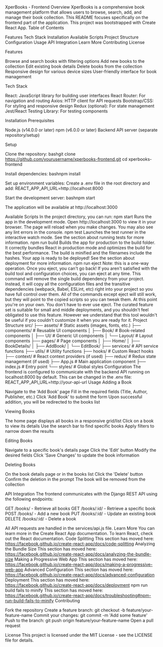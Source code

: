 XperBooks - Frontend
Overview
XperBooks is a comprehensive book management platform that allows users to browse, search, add, and manage their book collection. This README focuses specifically on the frontend part of the application.
This project was bootstrapped with Create React App.
Table of Contents

Features
Tech Stack
Installation
Available Scripts
Project Structure
Configuration
Usage
API Integration
Learn More
Contributing
License

Features

Browse and search books with filtering options
Add new books to the collection
Edit existing book details
Delete books from the collection
Responsive design for various device sizes
User-friendly interface for book management

Tech Stack

React: JavaScript library for building user interfaces
React Router: For navigation and routing
Axios: HTTP client for API requests
Bootstrap/CSS: For styling and responsive design
Redux (optional): For state management
Jest/React Testing Library: For testing components

Installation
Prerequisites

Node.js (v14.0.0 or later)
npm (v6.0.0 or later)
Backend API server (separate repository/setup)

Setup

Clone the repository:
bashgit clone https://github.com/yourusername/xperbooks-frontend.git
cd xperbooks-frontend

Install dependencies:
bashnpm install

Set up environment variables:
Create a .env file in the root directory and add:
REACT_APP_API_URL=http://localhost:8000

Start the development server:
bashnpm start

The application will be available at http://localhost:3000

Available Scripts
In the project directory, you can run:
npm start
Runs the app in the development mode.
Open http://localhost:3000 to view it in your browser.
The page will reload when you make changes.
You may also see any lint errors in the console.
npm test
Launches the test runner in the interactive watch mode.
See the section about running tests for more information.
npm run build
Builds the app for production to the build folder.
It correctly bundles React in production mode and optimizes the build for the best performance.
The build is minified and the filenames include the hashes.
Your app is ready to be deployed!
See the section about deployment for more information.
npm run eject
Note: this is a one-way operation. Once you eject, you can't go back!
If you aren't satisfied with the build tool and configuration choices, you can eject at any time. This command will remove the single build dependency from your project.
Instead, it will copy all the configuration files and the transitive dependencies (webpack, Babel, ESLint, etc) right into your project so you have full control over them. All of the commands except eject will still work, but they will point to the copied scripts so you can tweak them. At this point you're on your own.
You don't have to ever use eject. The curated feature set is suitable for small and middle deployments, and you shouldn't feel obligated to use this feature. However we understand that this tool wouldn't be useful if you couldn't customize it when you are ready for it.
Project Structure
src/
├── assets/          # Static assets (images, fonts, etc.)
├── components/      # Reusable UI components
│   ├── Book/        # Book-related components
│   ├── UI/          # Generic UI components
│   └── Layout/      # Layout components
├── pages/           # Page components
│   ├── Home/
│   ├── BookDetails/
│   ├── AddBook/
│   └── EditBook/
├── services/        # API service functions
├── utils/           # Utility functions
├── hooks/           # Custom React hooks
├── context/         # React context providers (if used)
├── redux/           # Redux state management (if used)
├── App.js           # Main application component
├── index.js         # Entry point
└── styles/          # Global styles
Configuration
The frontend is configured to communicate with the backend API running on localhost:8000 by default. This can be changed in the .env file:
REACT_APP_API_URL=http://your-api-url
Usage
Adding a Book

Navigate to the 'Add Book' page
Fill in the required fields (Title, Author, Publisher, etc.)
Click 'Add Book' to submit the form
Upon successful addition, you will be redirected to the books list

Viewing Books

The home page displays all books in a responsive grid/list
Click on a book to view its details
Use the search bar to find specific books
Apply filters to narrow down the results

Editing Books

Navigate to a specific book's details page
Click the 'Edit' button
Modify the desired fields
Click 'Save Changes' to update the book information

Deleting Books

On the book details page or in the books list
Click the 'Delete' button
Confirm the deletion in the prompt
The book will be removed from the collection

API Integration
The frontend communicates with the Django REST API using the following endpoints:

GET /books/ - Retrieve all books
GET /books/:id/ - Retrieve a specific book
POST /books/ - Add a new book
PUT /books/:id/ - Update an existing book
DELETE /books/:id/ - Delete a book

All API requests are handled in the services/api.js file.
Learn More
You can learn more in the Create React App documentation.
To learn React, check out the React documentation.
Code Splitting
This section has moved here: https://facebook.github.io/create-react-app/docs/code-splitting
Analyzing the Bundle Size
This section has moved here: https://facebook.github.io/create-react-app/docs/analyzing-the-bundle-size
Making a Progressive Web App
This section has moved here: https://facebook.github.io/create-react-app/docs/making-a-progressive-web-app
Advanced Configuration
This section has moved here: https://facebook.github.io/create-react-app/docs/advanced-configuration
Deployment
This section has moved here: https://facebook.github.io/create-react-app/docs/deployment
npm run build fails to minify
This section has moved here: https://facebook.github.io/create-react-app/docs/troubleshooting#npm-run-build-fails-to-minify
Contributing

Fork the repository
Create a feature branch: git checkout -b feature/your-feature-name
Commit your changes: git commit -m 'Add some feature'
Push to the branch: git push origin feature/your-feature-name
Open a pull request

License
This project is licensed under the MIT License - see the LICENSE file for details.
